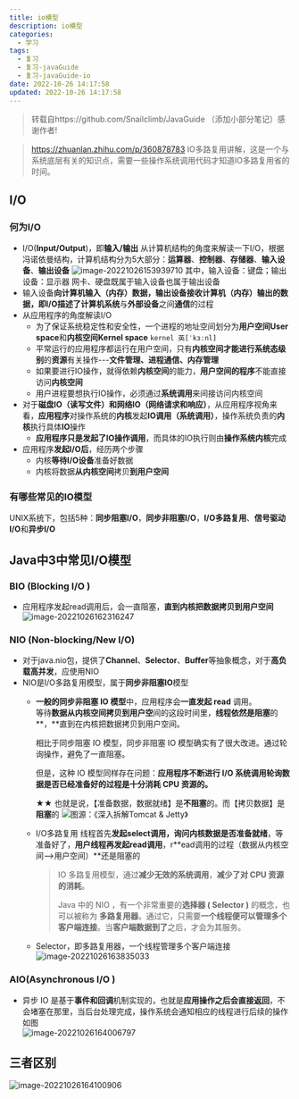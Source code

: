 ```yaml
---
title: io模型
description: io模型
categories:
  - 学习
tags:
  - 复习
  - 复习-javaGuide
  - 复习-javaGuide-io
date: 2022-10-26 14:17:58
updated: 2022-10-26 14:17:58
---
```


> 转载自https://github.com/Snailclimb/JavaGuide （添加小部分笔记）感谢作者!

> https://zhuanlan.zhihu.com/p/360878783 IO多路复用讲解，这是一个与系统底层有关的知识点，需要一些操作系统调用代码才知道IO多路复用省的时间。

## I/O

### 何为I/O

- I/O(**Input/Output**)，即**输入/输出**
  从计算机结构的角度来解读一下I/O，根据冯诺依曼结构，计算机结构分为5大部分：**运算器**、**控制器**、**存储器**、**输入设备**、**输出设备**
  ![image-20221026153939710](images/mypost/image-20221026153939710.png)
  其中，输入设备：键盘；输出设备：显示器 
  网卡、硬盘既属于输入设备也属于输出设备
- 输入设备**向计算机输入（内存）**数据，输出设备**接收计算机（内存）**输出的数据，即I/O描述了**计算机系统**与**外部设备**之间**通信**的过程
- 从应用程序的角度解读I/O
  - 为了保证系统稳定性和安全性，一个进程的地址空间划分为**用户空间User space**和**内核空间Kernel space** ```kernel	英[ˈkɜːnl]```
  - 平常运行的应用程序都运行在用户空间，只有**内核空间才能进行系统态级别**的**资源**有关操作---**文件管理、进程通信、内存管理**
  - 如果要进行IO操作，就得依赖**内核空间**的能力，**用户空间的程序**不能直接访问**内核空间**
  - 用户进程要想执行IO操作，必须通过**系统调用**来间接访问内核空间
- 对于**磁盘IO（读写文件）**和**网络IO（网络请求和响应）**，从应用程序视角来看，**应用程序**对操作系统的**内核**发起**IO调用（系统调用）**，操作系统负责的**内核**执行具体**IO**操作
  - **应用程序只是发起了IO操作调用**，而具体的IO执行则由**操作系统内核**完成
- 应用程序**发起I/O后**，经历两个步骤
  - 内核**等待I/O设备**准备好数据
  - 内核将数据**从内核空间**拷贝**到用户空间**

### 有哪些常见的IO模型

UNIX系统下，包括5种：**同步阻塞I/O**，**同步非阻塞I/O**，**I/O多路复用**、**信号驱动I/O**和**异步I/O**

## Java中3中常见I/O模型

### BIO (Blocking I/O )

- 应用程序发起read调用后，会一直阻塞，**直到内核把数据拷贝到用户空间**
  ![image-20221026162316247](images/mypost/image-20221026162316247.png)

### NIO (Non-blocking/New I/O)

- 对于java.nio包，提供了**Channel**、**Selector**、**Buffer**等抽象概念，对于**高负载高并发**，应使用NIO
- NIO是I/O多路复用模型，属于**同步非阻塞IO**模型
  - **一般的同步非阻塞 IO 模型**中，应用程序会**一直发起 read** 调用。  
    等待**数据从内核空间拷贝到用户空**间的这段时间里，**线程依然是阻塞**的**，**直到在内核把数据拷贝到用户空间。
  
    相比于同步阻塞 IO 模型，同步非阻塞 IO 模型确实有了很大改进。通过轮询操作，避免了一直阻塞。
  
    但是，这种 IO 模型同样存在问题：**应用程序不断进行 I/O 系统调用轮询数据是否已经准备好的过程是十分消耗 CPU 资源的。**  
  
    ★★ 也就是说，【准备数据，数据就绪】是**不阻塞**的。而【拷贝数据】是**阻塞**的
    ![图源：《深入拆解Tomcat & Jetty》](images/mypost/bb174e22dbe04bb79fe3fc126aed0c61~tplv-k3u1fbpfcp-watermark.image)  
  
  - I/O多路复用
    线程首先**发起select调用，询问内核数据是否准备就绪**，等准备好了，**用户线程再发起read调用**，r**ead调用的过程（数据从内核空间-->用户空间）**还是阻塞的  
    
    > IO 多路复用模型，通过**减少无效的系统调用**，**减少了对 CPU 资源的消耗**。
    >
    > Java 中的 NIO ，有一个非常重要的**选择器 ( Selector )** 的概念，也可以被称为 **多路复用器**。通过它，只需要**一个线程便可以管理多个客户端连接**。当**客户端数据到了**之后，才会为其服务。
    
  - Selector，即多路复用器，一个线程管理多个客户端连接
    ![image-20221026163835033](images/mypost/image-20221026163835033.png)

### AIO(Asynchronous I/O )

- 异步 IO 是基于**事件和回调**机制实现的，也就是**应用操作之后会直接返回**，不会堵塞在那里，当后台处理完成，操作系统会通知相应的线程进行后续的操作
  如图  
  ![image-20221026164006797](images/mypost/image-20221026164006797.png)

## 三者区别

![image-20221026164100906](images/mypost/image-20221026164100906.png)


